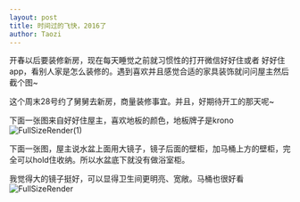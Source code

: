 ```yaml
---
layout: post
title: 时间过的飞快，2016了
author: Taozi
---
```


开春以后要装修新房，现在每天睡觉之前就习惯性的打开微信好好住或者 好好住app，看别人家是怎么装修的。遇到喜欢并且感觉合适的家具装饰就问问屋主然后截个图~

这个周末28号约了舅舅去新房，商量装修事宜。并且，好期待开工的那天呢~

 下面一张图来自好好住屋主，喜欢地板的颜色，地板牌子是krono![FullSizeRender(1)](/Users/wangtao/Downloads/FullSizeRender(1).jpg)





下面一张图，屋主说水盆上面用大镜子，镜子后面的壁柜，加马桶上方的壁柜，完全可以hold住收纳。所以水盆底下就没有做浴室柜。

 我觉得大的镜子挺好，可以显得卫生间更明亮、宽敞。马桶也很好看![FullSizeRender](/Users/wangtao/Downloads/FullSizeRender.jpg)



